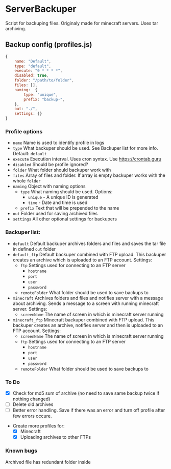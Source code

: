 # ServerBackuper

Script for backuping files. Originaly made for minecraft servers. Uses tar archiving.

## Backup config (profiles.js)
```js
{
    name: "Default",
    type: "default",
    execute: "0 * * * *",
    disabled: true,
    folder: "/path/to/folder", 
    files: [],
    naming:  {
        type: "unique",
        prefix: "backup-",
    },
    out: "./",
    settings: {}
}
```
### Profile options

- `name` Name is used to identify profile in logs
- `type` What backuper should be used. See Backuper list for more info. Default: `default`
- `execute` Execution interval. Uses cron syntax. Use https://crontab.guru
- `disabled` Should be profile ignored?
- `folder` What folder should backuper work with
- `files` Array of files and folder. If array is empty backuper works with the whole `folder`
- `naming` Object with naming options
    - `type` What naming should be used. Options: 
        - `unique` - A unique ID is generated
        - `time` - Date and time is used
    - `prefix` Text that will be prepended to the name
- `out` Folder used for saving archived files
- `settings` All other optional settings for backupers

### Backuper list:
- `default` Default backuper archives folders and files and saves the tar file in defined `out` folder
- `default_ftp` Default backuper combined with FTP upload. This backuper creates an archive which is uploaded to an FTP account. Settings:
    - `ftp` Settings used for connecting to an FTP server
        - `hostname`
        - `port`
        - `user`
        - `password`
    - `remoteFolder` What folder should be used to save backups to
- `minecraft` Archives folders and files and notifies server with a message about archiving. Sends a message to a screen with running minecraft server. Settings:
    - `screenName` The name of screen in which is minecraft server running
- `minecraft_ftp` Minecraft backuper combined with FTP upload. This backuper creates an archive, notifies server and then is uploaded to an FTP account. Settings:
    - `screenName` The name of screen in which is minecraft server running
    - `ftp` Settings used for connecting to an FTP server
        - `hostname`
        - `port`
        - `user`
        - `password`
    - `remoteFolder` What folder should be used to save backups to
    
### To Do
- [x] Check for md5 sum of archive (no need to save same backup twice if nothing changed)
- [ ] Delete old archives
- [ ] Better error handling. Save if there was an error and turn off profile after few errors occure.
- Create more profiles for:
    - [x] Minecraft
    - [x] Uploading archives to other FTPs

### Known bugs
Archived file has redundant folder inside